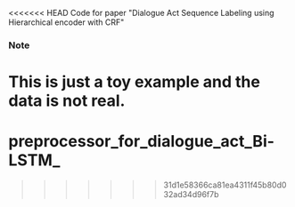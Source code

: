 <<<<<<< HEAD
Code for paper "Dialogue Act Sequence Labeling using Hierarchical encoder with CRF"
### Note
This is just a toy example and the data is not real.
=======
# preprocessor_for_dialogue_act_Bi-LSTM_
>>>>>>> 31d1e58366ca81ea4311f45b80d032ad34d96f7b
